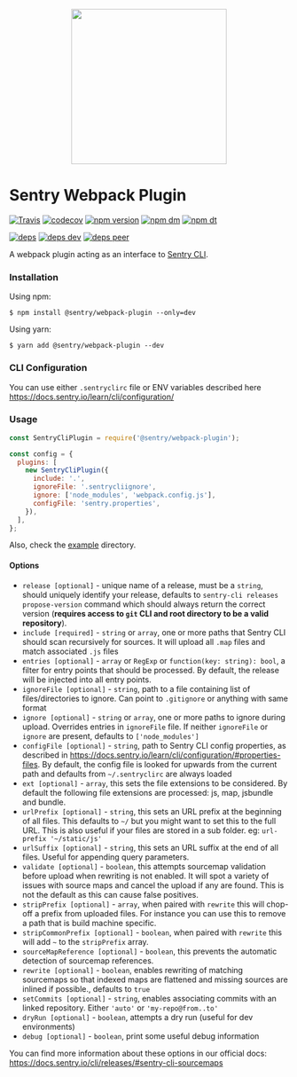<p align="center">
    <a href="https://sentry.io" target="_blank" align="center">
        <img src="https://sentry-brand.storage.googleapis.com/sentry-logo-black.png" width="280">
    </a>
<br/>
    <h1>Sentry Webpack Plugin</h1>
</p>

[![Travis](https://img.shields.io/travis/getsentry/sentry-webpack-plugin.svg?maxAge=2592000)](https://travis-ci.org/getsentry/sentry-webpack-plugin)
[![codecov](https://codecov.io/gh/getsentry/sentry-webpack-plugin/branch/master/graph/badge.svg)](https://codecov.io/gh/getsentry/sentry-webpack-plugin)
[![npm version](https://img.shields.io/npm/v/@sentry/webpack-plugin.svg)](https://www.npmjs.com/package/@sentry/webpack-plugin)
[![npm dm](https://img.shields.io/npm/dm/@sentry/webpack-plugin.svg)](https://www.npmjs.com/package/@sentry/webpack-plugin)
[![npm dt](https://img.shields.io/npm/dt/@sentry/webpack-plugin.svg)](https://www.npmjs.com/package/@sentry/webpack-plugin)

[![deps](https://david-dm.org/getsentry/sentry-webpack-plugin/status.svg)](https://david-dm.org/getsentry/sentry-webpack-plugin?view=list)
[![deps dev](https://david-dm.org/getsentry/sentry-webpack-plugin/dev-status.svg)](https://david-dm.org/getsentry/sentry-webpack-plugin?type=dev&view=list)
[![deps peer](https://david-dm.org/getsentry/sentry-webpack-plugin/peer-status.svg)](https://david-dm.org/getsentry/sentry-webpack-plugin?type=peer&view=list)

A webpack plugin acting as an interface to
[Sentry CLI](https://docs.sentry.io/learn/cli/).

### Installation

Using npm:

```
$ npm install @sentry/webpack-plugin --only=dev
```

Using yarn:

```
$ yarn add @sentry/webpack-plugin --dev
```

### CLI Configuration

You can use either `.sentryclirc` file or ENV variables described here
https://docs.sentry.io/learn/cli/configuration/

### Usage

```js
const SentryCliPlugin = require('@sentry/webpack-plugin');

const config = {
  plugins: [
    new SentryCliPlugin({
      include: '.',
      ignoreFile: '.sentrycliignore',
      ignore: ['node_modules', 'webpack.config.js'],
      configFile: 'sentry.properties',
    }),
  ],
};
```

Also, check the [example](example) directory.

#### Options

* `release [optional]` - unique name of a release, must be a `string`, should
  uniquely identify your release, defaults to
  `sentry-cli releases propose-version` command which should always return the
  correct version (**requires access to `git` CLI and root directory to be a valid
  repository**).
* `include [required]` - `string` or `array`, one or more paths that Sentry CLI
  should scan recursively for sources. It will upload all `.map` files and match
  associated `.js` files
* `entries [optional]` - `array` or `RegExp` or `function(key: string): bool`, a
  filter for entry points that should be processed. By default, the release will
  be injected into all entry points.
* `ignoreFile [optional]` - `string`, path to a file containing list of
  files/directories to ignore. Can point to `.gitignore` or anything with same
  format
* `ignore [optional]` - `string` or `array`, one or more paths to ignore during
  upload. Overrides entries in `ignoreFile` file. If neither `ignoreFile` or
  `ignore` are present, defaults to `['node_modules']`
* `configFile [optional]` - `string`, path to Sentry CLI config properties, as
  described in https://docs.sentry.io/learn/cli/configuration/#properties-files.
  By default, the config file is looked for upwards from the current path and
  defaults from `~/.sentryclirc` are always loaded
* `ext [optional]` - `array`, this sets the file extensions to be
  considered. By default the following file extensions are processed: js, map,
  jsbundle and bundle.
* `urlPrefix [optional]` - `string`, this sets an URL prefix at the beginning
  of all files. This defaults to `~/` but you might want to set this to the
  full URL. This is also useful if your files are stored in a sub folder. eg:
  `url-prefix '~/static/js'`
* `urlSuffix [optional]` - `string`, this sets an URL suffix at the end of all
  files. Useful for appending query parameters.
* `validate [optional]` - `boolean`, this attempts sourcemap validation before
  upload when rewriting is not enabled. It will spot a variety of issues with
  source maps and cancel the upload if any are found. This is not the default as
  this can cause false positives.
* `stripPrefix [optional]` - `array`, when paired with `rewrite` this will
  chop-off a prefix from uploaded files. For instance you can use this to remove
  a path that is build machine specific.
* `stripCommonPrefix [optional]` - `boolean`, when paired with `rewrite` this
  will add `~` to the `stripPrefix` array.
* `sourceMapReference [optional]` - `boolean`, this prevents the automatic
  detection of sourcemap references.
* `rewrite [optional]` - `boolean`, enables rewriting of matching sourcemaps so
  that indexed maps are flattened and missing sources are inlined if possible.,
  defaults to `true`
* `setCommits [optional]` - `string`, enables associating commits with an linked
  repository. Either `'auto'` or `'my-repo@from..to'`
* `dryRun [optional]` - `boolean`, attempts a dry run (useful for dev
  environments)
* `debug [optional]` - `boolean`, print some useful debug information

You can find more information about these options in our official docs:
https://docs.sentry.io/cli/releases/#sentry-cli-sourcemaps
